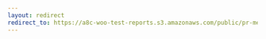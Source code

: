```yaml
---
layout: redirect
redirect_to: https://a8c-woo-test-reports.s3.amazonaws.com/public/pr-merge/41899/api/index.html
---
```

